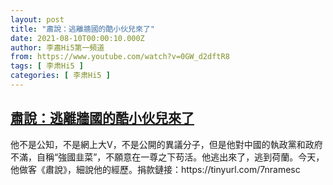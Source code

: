 ```yaml
---
layout: post
title: "肅說：逃離牆國的酷小伙兒來了"
date: 2021-08-10T00:00:10.000Z
author: 李肅Hi5第一頻道
from: https://www.youtube.com/watch?v=0GW_d2dftR8
tags: [ 李肃Hi5 ]
categories: [ 李肃Hi5 ]
---
```

<!--1628553610000-->
[肅說：逃離牆國的酷小伙兒來了](https://www.youtube.com/watch?v=0GW_d2dftR8)
------

<div>
他不是公知，不是網上大V，不是公開的異議分子，但是他對中國的執政黨和政府不滿，自稱“強國韭菜”，不願意在一尊之下苟活。他逃出來了，逃到荷蘭。今天，他做客《肅說》，細說他的經歷。捐款鏈接：https://tinyurl.com/7nramesc
</div>
